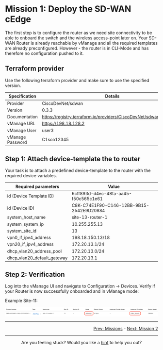 # Mission 1: Deploy the SD-WAN cEdge

The first step is to configure the router as we need site connectivity to be able to onboard the switch and the wireless access-point later on.
Your SD-WAN Router is already reachable by vManage and all the required templates are already preconfigured. However - the router is in CLI-Mode and has therefore no configuration pushed to it.

## Terraform provider

Use the following terraform provider and make sure to use the specified version.

| Specification    | Details                                                              |
| ---------------- | -------------------------------------------------------------------- |
| Provider         | CiscoDevNet/sdwan                                                    |
| Version          | 0.3.3                                                                |
| Documentation    | https://registry.terraform.io/providers/CiscoDevNet/sdwan/0.3.3/docs |
| vManage URL      | https://198.18.128.2                                                 |
| vManage User     | user3                                                                |
| vManage Password | C1sco12345                                                           |

## Step 1: Attach device-template the to router

Your task is to attach a predefined device-template to the router with the required device variables.

| Required parameters         | Value                                    |
| --------------------------- | ---------------------------------------- |
| id (Device Template ID)     | 6cff893d-d4ec-48fa-aa45-f50c565c1e61     |
| id (Device ID)              | C8K-C74E1F90-C146-12BB-9B15-2542E9D20884 |
| system_host_name            | site-13-router-1                         |
| system_system_ip            | 10.255.255.13                            |
| system_site_id              | 13                                       |
| vpn0_if_ipv4_address        | 198.18.150.13/18                         |
| vpn20_if_ipv4_address       | 172.20.13.1/24                           |
| dhcp_vlan20_address_pool    | 172.20.13.0/24                           |
| dhcp_vlan20_default_gateway | 172.20.13.1                              |

## Step 2: Verification

Log into the vManage UI and navigate to Configuration -> Devices.
Verify if your Router is now successfully onboarded and in vManage mode:

Example Site-11:

<img src=../../img/sd-wan_mission-1.png/>

---

<div align="right">
  <a href='../Missions/README.md'>Prev: Missions</a> - <a href='../Mission 2/README.md'>Next: Mission 2</a>
</div>

---

<div align="center">
 Are you feeling stuck? Would you like a <a href='../../../Hints/1/Mission 1/README.md' target="_blank">hint</a> to help you out?
</div>
